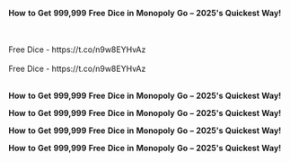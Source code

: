 <strong>How</strong> <strong>to</strong> <strong>Get</strong> <strong>999,999</strong> <strong>Free</strong> <strong>Dice</strong> <strong>in</strong> <strong>Monopoly</strong> <strong>Go</strong> <strong>–</strong> <strong>2025's</strong> <strong>Quickest</strong> <strong>Way!</strong>

<br>
<br>Free Dice - https://t.co/n9w8EYHvAz
<br>
<br>Free Dice - https://t.co/n9w8EYHvAz
<br>
<br>

<strong>How</strong> <strong>to</strong> <strong>Get</strong> <strong>999,999</strong> <strong>Free</strong> <strong>Dice</strong> <strong>in</strong> <strong>Monopoly</strong> <strong>Go</strong> <strong>–</strong> <strong>2025's</strong> <strong>Quickest</strong> <strong>Way!</strong>

<strong>How</strong> <strong>to</strong> <strong>Get</strong> <strong>999,999</strong> <strong>Free</strong> <strong>Dice</strong> <strong>in</strong> <strong>Monopoly</strong> <strong>Go</strong> <strong>–</strong> <strong>2025's</strong> <strong>Quickest</strong> <strong>Way!</strong>

<strong>How</strong> <strong>to</strong> <strong>Get</strong> <strong>999,999</strong> <strong>Free</strong> <strong>Dice</strong> <strong>in</strong> <strong>Monopoly</strong> <strong>Go</strong> <strong>–</strong> <strong>2025's</strong> <strong>Quickest</strong> <strong>Way!</strong>

<strong>How</strong> <strong>to</strong> <strong>Get</strong> <strong>999,999</strong> <strong>Free</strong> <strong>Dice</strong> <strong>in</strong> <strong>Monopoly</strong> <strong>Go</strong> <strong>–</strong> <strong>2025's</strong> <strong>Quickest</strong> <strong>Way!</strong>
